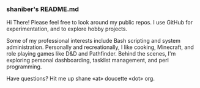 ### shaniber's README.md

Hi There! Please feel free to look around my public repos. I use GitHub for experimentation, and to explore hobby projects. 

Some of my professional interests include Bash scripting and system administration. Personally and recreationally, I like cooking, Minecraft, and role playing games like D&D and Pathfinder. Behind the scenes, I'm exploring personal dashboarding, tasklist management, and perl programming. 

Have questions? Hit me up shane «at» doucette «dot» org.

<!--
**shaniber/shaniber** is a ✨ _special_ ✨ repository because its `README.md` (this file) appears on your GitHub profile.

Here are some ideas to get you started:

- 🔭 I’m currently working on ...
- 🌱 I’m currently learning ...
- 👯 I’m looking to collaborate on ...
- 🤔 I’m looking for help with ...
- 💬 Ask me about ...
- 📫 How to reach me: ...
- 😄 Pronouns: ...
- ⚡ Fun fact: ...
-->
